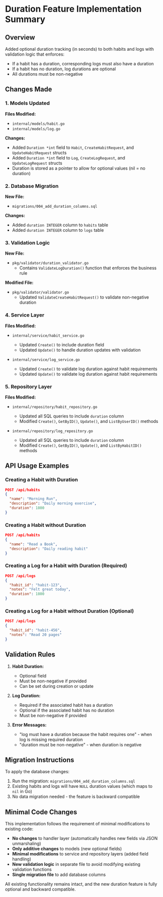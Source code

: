 # Duration Feature Implementation Summary

## Overview
Added optional duration tracking (in seconds) to both habits and logs with validation logic that enforces:
- If a habit has a duration, corresponding logs must also have a duration
- If a habit has no duration, log durations are optional
- All durations must be non-negative

## Changes Made

### 1. Models Updated
**Files Modified:**
- `internal/models/habit.go`
- `internal/models/log.go`

**Changes:**
- Added `Duration *int` field to `Habit`, `CreateHabitRequest`, and `UpdateHabitRequest` structs
- Added `Duration *int` field to `Log`, `CreateLogRequest`, and `UpdateLogRequest` structs
- Duration is stored as a pointer to allow for optional values (nil = no duration)

### 2. Database Migration
**New File:**
- `migrations/004_add_duration_columns.sql`

**Changes:**
- Added `duration INTEGER` column to `habits` table
- Added `duration INTEGER` column to `logs` table

### 3. Validation Logic
**New File:**
- `pkg/validator/duration_validator.go`
  - Contains `ValidateLogDuration()` function that enforces the business rule

**Modified File:**
- `pkg/validator/validator.go`
  - Updated `ValidateCreateHabitRequest()` to validate non-negative duration

### 4. Service Layer
**Files Modified:**
- `internal/service/habit_service.go`
  - Updated `Create()` to include duration field
  - Updated `Update()` to handle duration updates with validation
  
- `internal/service/log_service.go`
  - Updated `Create()` to validate log duration against habit requirements
  - Updated `Update()` to validate log duration against habit requirements

### 5. Repository Layer
**Files Modified:**
- `internal/repository/habit_repository.go`
  - Updated all SQL queries to include `duration` column
  - Modified `Create()`, `GetByID()`, `Update()`, and `ListByUserID()` methods

- `internal/repository/log_repository.go`
  - Updated all SQL queries to include `duration` column
  - Modified `Create()`, `GetByID()`, `Update()`, and `ListByHabitID()` methods

## API Usage Examples

### Creating a Habit with Duration
```json
POST /api/habits
{
  "name": "Morning Run",
  "description": "Daily morning exercise",
  "duration": 1800
}
```

### Creating a Habit without Duration
```json
POST /api/habits
{
  "name": "Read a Book",
  "description": "Daily reading habit"
}
```

### Creating a Log for a Habit with Duration (Required)
```json
POST /api/logs
{
  "habit_id": "habit-123",
  "notes": "Felt great today",
  "duration": 1800
}
```

### Creating a Log for a Habit without Duration (Optional)
```json
POST /api/logs
{
  "habit_id": "habit-456",
  "notes": "Read 20 pages"
}
```

## Validation Rules

1. **Habit Duration:**
   - Optional field
   - Must be non-negative if provided
   - Can be set during creation or update

2. **Log Duration:**
   - Required if the associated habit has a duration
   - Optional if the associated habit has no duration
   - Must be non-negative if provided

3. **Error Messages:**
   - "log must have a duration because the habit requires one" - when log is missing required duration
   - "duration must be non-negative" - when duration is negative

## Migration Instructions

To apply the database changes:
1. Run the migration: `migrations/004_add_duration_columns.sql`
2. Existing habits and logs will have `NULL` duration values (which maps to `nil` in Go)
3. No data migration needed - the feature is backward compatible

## Minimal Code Changes

This implementation follows the requirement of minimal modifications to existing code:
- **No changes** to handler layer (automatically handles new fields via JSON unmarshaling)
- **Only additive changes** to models (new optional fields)
- **Minimal modifications** to service and repository layers (added field handling)
- **New validation logic** in separate file to avoid modifying existing validation functions
- **Single migration file** to add database columns

All existing functionality remains intact, and the new duration feature is fully optional and backward compatible.
